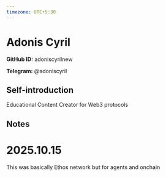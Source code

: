 ```yaml
---
timezone: UTC+5:30
---
```


# Adonis Cyril

**GitHub ID:** adoniscyrilnew

**Telegram:** @adoniscyril

## Self-introduction

Educational Content Creator for Web3 protocols

## Notes
<!-- Content_START -->
# 2025.10.15
<!-- DAILY_CHECKIN_2025-10-15_START -->
This was basically Ethos network but for agents and onchain
<!-- DAILY_CHECKIN_2025-10-15_END -->
<!-- Content_END -->
